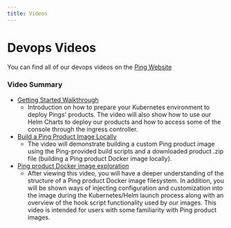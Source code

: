 ```yaml
---
title: Videos
---
```

# Devops Videos

You can find all of our devops videos on the [Ping Website](https://videos.pingidentity.com/category/videos/devops)

### Video Summary
* [Getting Started Walkthrough](https://videos.pingidentity.com/detail/videos/devops/video/6313575361112/getting-started-walkthrough)
    * Introduction on how to prepare your Kubernetes environment to deploy Pings' products. The video will also show how to use our Helm Charts to deploy our products and how to access some of the console through the ingress controller.
* [Build a Ping Product Image Locally](https://videos.pingidentity.com/detail/videos/devops/video/6313573601112/build-a-product-image)
    * The video will demonstrate building a custom Ping product image using the Ping-provided build scripts and a downloaded product .zip file (building a Ping product Docker image locally).
* [Ping product Docker image exploration](https://videos.pingidentity.com/detail/videos/devops/video/6314748082112/ping-product-docker-image-exploration)
    * After viewing this video, you will have a deeper understanding of the structure of a Ping product Docker image filesystem. In addition, you will be shown ways of injecting configuration and customization into the image during the Kubernetes/Helm launch process along with an overview of the hook script functionality used by our images.  This video is intended for users with some familiarity with Ping product images.

